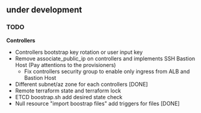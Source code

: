 ## under development

### TODO

**Controllers**

* Controllers bootstrap key rotation or user input key
* Remove associate_public_ip on controllers and implements SSH Bastion Host (Pay attentions to the provisioners)
    * Fix controllers security group to enable only ingress from ALB and Bastion Host
* Different subnet/az zone for each controllers [DONE]
* Remote terraform state and terraform lock
* ETCD boostrap.sh add desired state check
* Null resource "import boostrap files" add triggers for files [DONE]